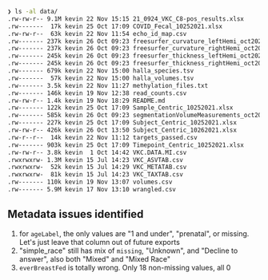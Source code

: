 
```sh
❯ ls -al data/
.rw-rw-r-- 9.1M kevin 22 Nov 15:15 21_0924_VKC_C8-pos_results.xlsx
.rw-------  17k kevin 25 Oct 17:09 COVID_Fecal_10252021.xlsx
.rw-rw-r--  63k kevin 22 Nov 11:54 echo_id_map.csv
.rw------- 237k kevin 26 Oct 09:23 freesurfer_curvature_leftHemi_oct2021.csv
.rw------- 237k kevin 26 Oct 09:23 freesurfer_curvature_rightHemi_oct2021.csv
.rw------- 245k kevin 26 Oct 09:23 freesurfer_thickness_leftHemi_oct2021.csv
.rw------- 245k kevin 26 Oct 09:23 freesurfer_thickness_rightHemi_oct2021.csv
.rw------- 679k kevin 22 Nov 15:00 halla_species.tsv
.rw-------  57k kevin 22 Nov 15:00 halla_volumes.tsv
.rw------- 3.5k kevin 22 Nov 11:27 methylation_files.txt
.rw------- 146k kevin 19 Nov 12:38 read_counts.csv
.rw-rw-r-- 1.4k kevin 19 Nov 18:29 README.md
.rw------- 122k kevin 25 Oct 17:09 Sample_Centric_10252021.xlsx
.rw------- 585k kevin 26 Oct 09:23 segmentationVolumeMeasurements_oct2021.csv
.rw------- 227k kevin 25 Oct 17:09 Subject_Centric_10252021.xlsx
.rw-rw-r-- 426k kevin 26 Oct 13:50 Subject_Centric_10262021.xlsx
.rw-r--r--  14k kevin 22 Nov 11:12 targets_passed.csv
.rw------- 903k kevin 25 Oct 17:09 Timepoint_Centric_10252021.xlsx
.rw-rw-r-- 3.8k kevin  1 Oct 14:42 VKC.DATA.MI.csv
.rwxrwxrw- 1.3M kevin 15 Jul 14:23 VKC_ASVTAB.csv
.rwxrwxrw-  52k kevin 15 Jul 14:29 VKC_METATAB.csv
.rwxrwxrw-  81k kevin 15 Jul 14:23 VKC_TAXTAB.csv
.rw------- 110k kevin 19 Nov 13:07 volumes.csv
.rw------- 5.9M kevin 17 Nov 13:10 wrangled.csv
```

## Metadata issues identified

1. for `ageLabel`, the only values are "1 and under", "prenatal", or missing.
   Let's just leave that column out of future exports
2. "simple_race" still has mix of `missing`, "Unknown", and "Decline to answer",
   also both "Mixed" and "Mixed Race"
3. `everBreastFed` is totally wrong. Only 18 non-missing values, all 0

